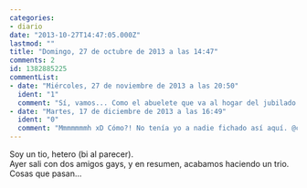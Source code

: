 ```yaml
---
categories:
- diario
date: "2013-10-27T14:47:05.000Z"
lastmod: ""
title: "Domingo, 27 de octubre de 2013 a las 14:47"
comments: 2
id: 1382885225
commentList:
- date: "Miércoles, 27 de noviembre de 2013 a las 20:50"
  ident: "1"
  comment: "Sí, vamos... Como el abuelete que va al hogar del jubilado y acaba en el baño haciendo un lemon party."
- date: "Martes, 17 de diciembre de 2013 a las 16:49"
  ident: "0"
  comment: "Mmmmmmmh xD Cómo?! No tenía yo a nadie fichado así aquí. @chevi, la de tiempo que no me paso D:"
---
```


Soy un tio, hetero (bi al parecer).  
Ayer sali con dos amigos gays, y en resumen, acabamos haciendo un trio. Cosas que pasan...